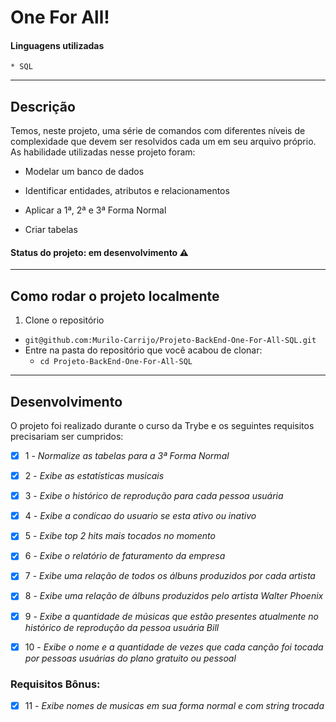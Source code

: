 # One For All!

#### Linguagens utilizadas

    * SQL

---

## Descrição

Temos, neste projeto, uma série de comandos com diferentes níveis de complexidade que devem ser resolvidos cada um em seu arquivo próprio. As habilidade utilizadas nesse projeto foram:

  * Modelar um banco de dados

  * Identificar entidades, atributos e relacionamentos
  
  * Aplicar a 1ª, 2ª e 3ª Forma Normal

  * Criar tabelas

#### Status do projeto: em desenvolvimento ⚠️

---

## Como rodar o projeto localmente

1. Clone o repositório
  * `git@github.com:Murilo-Carrijo/Projeto-BackEnd-One-For-All-SQL.git`
  * Entre na pasta do repositório que você acabou de clonar:
    * `cd Projeto-BackEnd-One-For-All-SQL`

---

## Desenvolvimento

O projeto foi realizado durante o curso da Trybe e os seguintes requisitos precisariam ser cumpridos: 

  - [X] 1 - _Normalize as tabelas para a 3ª Forma Normal_

  - [X] 2 - _Exibe as estatísticas musicais_

  - [X] 3 - _Exibe o histórico de reprodução para cada pessoa usuária_

  - [X] 4 - _Exibe a condicao do usuario se esta ativo ou inativo_

  - [X] 5 - _Exibe top 2 hits mais tocados no momento_

  - [X] 6 - _Exibe o relatório de faturamento da empresa_

  - [X] 7 - _Exibe uma relação de todos os álbuns produzidos por cada artista_

  - [X] 8 - _Exibe uma relação de álbuns produzidos pelo artista Walter Phoenix_

  - [X] 9 - _Exibe a quantidade de músicas que estão presentes atualmente no histórico de reprodução da pessoa usuária Bill_

  - [X] 10 - _Exibe o nome e a quantidade de vezes que cada canção foi tocada por pessoas usuárias do plano gratuito ou pessoal_
  
  ### Requisitos Bônus:

  - [X] 11 - _Exibe nomes de musicas em sua forma normal e com string trocada_
  